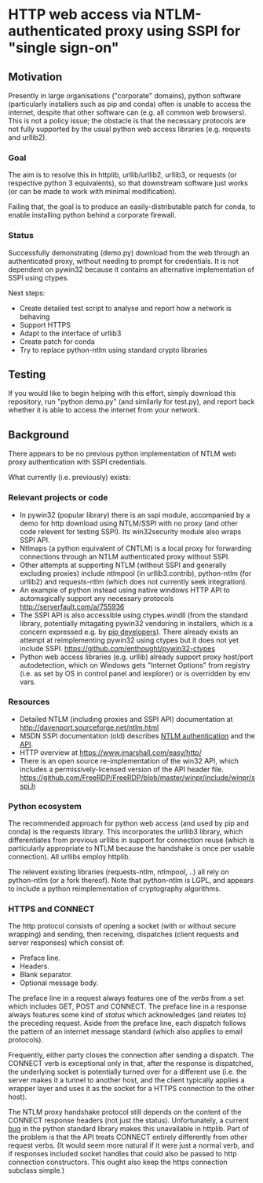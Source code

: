 
HTTP web access via NTLM-authenticated proxy using SSPI for "single sign-on"
============================================================================

Motivation
----------

Presently in large organisations ("corporate" domains), python software 
(particularly installers such as pip and conda) often is unable to access the 
internet, despite that other software can (e.g. all common web browsers).
This is not a policy issue; the obstacle is that the necessary protocols are
not fully supported by the usual python web access libraries (e.g. requests
and urllib2).

### Goal

The aim is to resolve this in httplib, urllib/urllib2, urllib3, or requests
(or respective python 3 equivalents), so that downstream software just works
(or can be made to work with minimal modification).

Failing that, the goal is to produce an easily-distributable patch for conda,
to enable installing python behind a corporate firewall.

### Status

Successfully demonstrating (demo.py) download from the web through an 
authenticated proxy, without needing to prompt for credentials. 
It is not dependent on pywin32 because it contains an alternative 
implementation of SSPI using ctypes.

Next steps:
-   Create detailed test script to analyse and report how a network is behaving
-   Support HTTPS
-   Adapt to the interface of urllib3
-   Create patch for conda
-   Try to replace python-ntlm using standard crypto libraries

Testing
-------

If you would like to begin helping with this effort, simply download this 
repository, run "python demo.py" (and similarly for test.py), and report back 
whether it is able to access the internet from your network.

Background
----------

There appears to be no previous python implementation of NTLM web proxy 
authentication with SSPI credentials. 

What currently (i.e. previously) exists:

### Relevant projects or code
-   In pywin32 (popular library) there is an sspi module, accompanied by a demo
    for http download using NTLM/SSPI with no proxy (and other code relevent
    for testing SSPI). Its win32security module also wraps SSPI API.
-   Ntlmaps (a python equivalent of CNTLM) is a local proxy for forwarding 
    connections through an NTLM authenticated proxy without SSPI.
-   Other attempts at supporting NTLM (without SSPI and generally excluding
    proxies) include ntlmpool (in urllib3.contrib), python-ntlm (for urllib2)
    and requests-ntlm (which does not currently seek integration).
-   An example of python instead using native windows HTTP API to automagically
    support any necessary protocols http://serverfault.com/a/755936
-   The SSPI API is also accessible using ctypes.windll (from the standard 
    library, potentially mitagating pywin32 vendoring in installers, which
    is a concern expressed e.g. by
    [pip developers](https://github.com/pypa/pip/pull/3419)).
    There already exists an attempt at reimplementing pywin32 using ctypes 
    but it does not yet include SSPI. 
    https://github.com/enthought/pywin32-ctypes
-   Python web access libraries (e.g. urllib) already support proxy host/port
    autodetection, which on Windows gets "Internet Options" from registry (i.e.
    as set by OS in control panel and iexplorer) or is overridden by env vars.

### Resources
-   Detailed NTLM (including proxies and SSPI API) documentation at 
    http://davenport.sourceforge.net/ntlm.html
-   MSDN SSPI documentation (old) describes 
    [NTLM authentication](https://msdn.microsoft.com/en-us/library/bb742535.aspx)
    and the [API](https://msdn.microsoft.com/en-us/library/windows/desktop/aa375512(v=vs.85).aspx).
-   HTTP overview at https://www.jmarshall.com/easy/http/ 
-   There is an open source re-implementation of the win32 API, which includes
    a permissively-licensed version of the API header file.
    https://github.com/FreeRDP/FreeRDP/blob/master/winpr/include/winpr/sspi.h

### Python ecosystem

The recommended approach for python web access (and used by pip and conda) is
the requests library. This incorporates the urllib3 library, which 
differentiates from previous urllibs in support for connection reuse (which is
particularly appropriate to NTLM because the handshake is once per usable
connection). All urllibs employ httplib.

The relevent existing libraries (requests-ntlm, ntlmpool, ..) all rely on
python-ntlm (or a fork thereof). Note that python-ntlm is LGPL, and appears
to include a python reimplementation of cryptography algorithms. 

### HTTPS and CONNECT

The http protocol consists of opening a socket (with or without secure
wrapping) and sending, then receiving, dispatches (client requests and server 
responses) which consist of:
- Preface line.
- Headers.
- Blank separator.
- Optional message body.

The preface line in a request always features one of 
the *verbs* from a set which includes GET, POST and CONNECT.
The preface line in a response always features some kind of *status* 
which acknowledges (and relates to) the preceding request.
Aside from the preface line, each dispatch follows the pattern of an 
internet message standard (which also applies to email protocols).

Frequently, either party closes the connection after sending a dispatch.
The CONNECT verb is exceptional only in that, after the response is
dispatched, the underlying socket is potentially turned over for a different use
(i.e. the server makes it a tunnel to another host, and the client typically
applies a wrapper layer and uses it as the socket for a HTTPS connection to
the other host).

The NTLM proxy handshake protocol still depends on the content of the
CONNECT response headers (not just the status). Unfortunately, a current 
[bug](https://bugs.python.org/issue24964) in the python standard library
makes this unavailable in httplib. Part of the problem is that the API treats
CONNECT entirely differently from other request verbs. 
(It would seem more natural if it were just a normal verb, and if responses
included socket handles that could also be passed to http connection 
constructors. This ought also keep the https connection subclass simple.)
